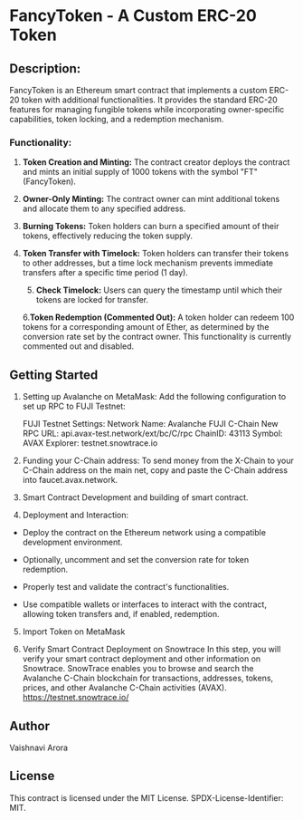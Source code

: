 # FancyToken - A Custom ERC-20 Token

## Description:
FancyToken is an Ethereum smart contract that implements a custom ERC-20 token with additional functionalities. It provides the standard ERC-20 features for managing fungible tokens while incorporating owner-specific capabilities, token locking, and a redemption mechanism.

### Functionality:

1. **Token Creation and Minting:**
The contract creator deploys the contract and mints an initial supply of 1000 tokens with the symbol "FT" (FancyToken).

2. **Owner-Only Minting:**
The contract owner can mint additional tokens and allocate them to any specified address.

3. **Burning Tokens:**
Token holders can burn a specified amount of their tokens, effectively reducing the token supply.

4. **Token Transfer with Timelock:**
Token holders can transfer their tokens to other addresses, but a time lock mechanism prevents immediate transfers after a specific time period (1 day).

   5. **Check Timelock:**
    Users can query the timestamp until which their tokens are locked for transfer.

   6.**Token Redemption (Commented Out):**
   A token holder can redeem 100 tokens for a corresponding amount of Ether, as determined by the conversion rate set by the contract owner. This functionality is currently commented out and disabled.

## Getting Started

1. Setting up Avalanche on MetaMask: Add the following configuration to set up RPC to FUJI Testnet:

      FUJI Testnet Settings:
      Network Name: Avalanche FUJI C-Chain
      New RPC URL: api.avax-test.network/ext/bc/C/rpc
      ChainID: 43113
      Symbol: AVAX
      Explorer: testnet.snowtrace.io

3. Funding your C-Chain address: To send money from the X-Chain to your C-Chain address on the main net, copy and paste the C-Chain address into faucet.avax.network.

4. Smart Contract Development and building of smart contract.

5. Deployment and Interaction:

* Deploy the contract on the Ethereum network using a compatible development environment.
+ Optionally, uncomment and set the conversion rate for token redemption.
- Properly test and validate the contract's functionalities.
* Use compatible wallets or interfaces to interact with the contract, allowing token transfers and, if enabled, redemption.

5. Import Token on MetaMask

6. Verify Smart Contract Deployment on Snowtrace
In this step, you will verify your smart contract deployment and other information on Snowtrace. SnowTrace enables you to browse and search the Avalanche C-Chain blockchain for transactions, addresses, tokens, prices, and other Avalanche C-Chain activities (AVAX).
https://testnet.snowtrace.io/

## Author
Vaishnavi Arora

## License
This contract is licensed under the MIT License. SPDX-License-Identifier: MIT.

